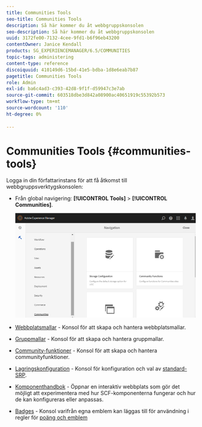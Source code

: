 ```yaml
---
title: Communities Tools
seo-title: Communities Tools
description: Så här kommer du åt webbgruppskonsolen
seo-description: Så här kommer du åt webbgruppskonsolen
uuid: 3172fe00-7132-4cee-9fd1-b6f96eb43200
contentOwner: Janice Kendall
products: SG_EXPERIENCEMANAGER/6.5/COMMUNITIES
topic-tags: administering
content-type: reference
discoiquuid: 410149d6-15bd-41e5-bdba-1d8e6eab7b87
pagetitle: Communities Tools
role: Admin
exl-id: ba6c4ad3-c393-42d8-9f1f-d59947c3e7ab
source-git-commit: 603518dbe3d842a08900ac40651919c55392b573
workflow-type: tm+mt
source-wordcount: '110'
ht-degree: 0%

---
```


# Communities Tools {#communities-tools}

Logga in din författarinstans för att få åtkomst till webbgruppsverktygskonsolen:

* Från global navigering: **[!UICONTROL Tools]** > **[!UICONTROL Communities]**.

   ![communities](assets/communities-home.png)

* [Webbplatsmallar](sites.md)  - Konsol för att skapa och hantera webbplatsmallar.

* [Gruppmallar](tools-groups.md)  - Konsol för att skapa och hantera gruppmallar.

* [Community-funktioner](functions.md)  - Konsol för att skapa och hantera communityfunktioner.

* [Lagringskonfiguration](srp-config.md)  - Konsol för konfiguration och val av  [standard-SRP](working-with-srp.md).

* [Komponenthandbok](components-guide.md)  - Öppnar en interaktiv webbplats som gör det möjligt att experimentera med hur SCF-komponenterna fungerar och hur de kan konfigureras eller anpassas.

* [Badges](badges.md) - Konsol varifrån egna emblem kan läggas till för användning i regler för  [poäng och emblem](implementing-scoring.md)
